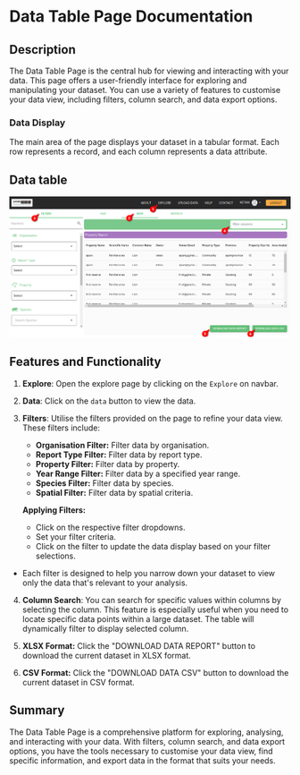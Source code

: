 # Data Table Page Documentation

## Description
The Data Table Page is the central hub for viewing and interacting with your data. This page offers a user-friendly interface for exploring and manipulating your dataset. You can use a variety of features to customise your data view, including filters, column search, and data export options.

### Data Display
The main area of the page displays your dataset in a tabular format. Each row represents a record, and each column represents a data attribute.

## Data table
![Data table](./img/reports.png)


## Features and Functionality


1. **Explore**: Open the explore page by clicking on the `Explore` on navbar.
2. **Data**: Click on the `data` button to view the data.
3. **Filters**: Utilise the filters provided on the page to refine your data view. These filters include:
    - **Organisation Filter:** Filter data by organisation.
    - **Report Type Filter:** Filter data by report type.
    - **Property Filter:** Filter data by property.
    - **Year Range Filter:** Filter data by a specified year range.
    - **Species Filter:** Filter data by species.
    - **Spatial Filter:** Filter data by spatial criteria.

    **Applying Filters:**
    - Click on the respective filter dropdowns.
    - Set your filter criteria.
    - Click on the filter to update the data display based on your filter selections.
- Each filter is designed to help you narrow down your dataset to view only the data that's relevant to your analysis.


4. **Column Search**: You can search for specific values within columns by selecting the column. This feature is especially useful when you need to locate specific data points within a large dataset. The table will dynamically filter to display selected column.

5. **XLSX Format:** Click the "DOWNLOAD DATA REPORT" button to download the current dataset in XLSX format.
6. **CSV Format:** Click the "DOWNLOAD DATA CSV" button to download the current dataset in CSV format.


## Summary
The Data Table Page is a comprehensive platform for exploring, analysing, and interacting with your data. With filters, column search, and data export options, you have the tools necessary to customise your data view, find specific information, and export data in the format that suits your needs.
